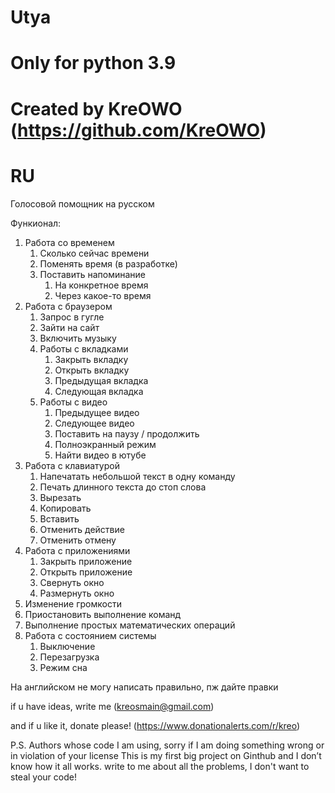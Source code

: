 # Utya

# Only for python 3.9
# Created by KreOWO (https://github.com/KreOWO)


# RU

Голосовой помощник на русском

Функионал:
<ol>
   <li>Работа со временем
      <ol>
         <li>Сколько сейчас времени</li>
         <li>Поменять время (в разработке)</li>
         <li>Поставить напоминание
            <ol>
               <li>На конкретное время</li>
               <li>Через какое-то время</li>
            </ol>
         </li>
      </ol>
   </li>
   <li>Работа с браузером
      <ol>
         <li>Запрос в гугле</li>
         <li>Зайти на сайт</li>
         <li>Включить музыку</li>
         <li>Работы с вкладками
            <ol>
               <li>Закрыть вкладку</li>
               <li>Открыть вкладку</li>
               <li>Предыдущая вкладка</li>
               <li>Следующая вкладка</li>
            </ol>
         </li>
         <li>Работы с видео
            <ol>
               <li>Предыдущее видео</li>
               <li>Следующее видео</li>
               <li>Поставить на паузу / продолжить</li>
               <li>Полноэкранный режим</li>
               <li>Найти видео в ютубе</li>
            </ol>
         </li>
      </ol>
   </li>
   <li>Работа с клавиатурой
      <ol>
         <li>Напечатать небольшой текст в одну команду</li>
         <li>Печать длинного текста до стоп слова</li>
         <li>Вырезать</li>
         <li>Копировать</li>
         <li>Вставить</li>
         <li>Отменить действие</li>
         <li>Отменить отмену</li>
      </ol>
   </li>
   <li>Работа с приложениями
      <ol>
         <li>Закрыть приложение</li>
         <li>Открыть приложение</li>
         <li>Свернуть окно</li>
         <li>Размернуть окно</li>
      </ol>
   </li>
   <li>Изменение громкости</li>
   <li>Приостановить выполнение команд</li>
   <li>Выполнение простых математических операций</li>
   <li>Работа с состоянием системы
      <ol>
         <li>Выключение</li>
         <li>Перезагрузка</li>
         <li>Режим сна</li>
      </ol>
   </li>
</ol>

На английском не могу написать правильно, пж дайте правки

if u have ideas, write me (kreosmain@gmail.com)

and if u like it, donate please! (https://www.donationalerts.com/r/kreo)

P.S.
Authors whose code I am using, sorry if I am doing something wrong or in violation of your license
This is my first big project on Ginthub and I don’t know how it all works.
write to me about all the problems, I don't want to steal your code!